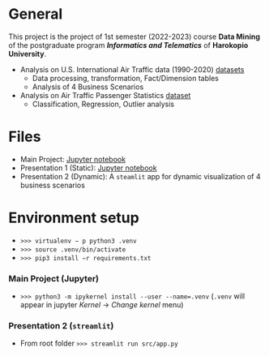 # General

This project is the project of 1st semester (2022-2023) course **Data Mining** of the postgraduate program **_Informatics and Telematics_** of **Harokopio University**.

- Analysis on U.S. International Air Traffic data (1990-2020) [datasets](https://www.kaggle.com/datasets/parulpandey/us-international-air-traffic-data?resource=download)
  - Data processing, transformation, Fact/Dimension tables
  - Analysis of 4 Business Scenarios
- Analysis on Air Traffic Passenger Statistics [dataset](https://catalog.data.gov/dataset/air-traffic-passenger-statistics)
  - Classification, Regression, Outlier analysis

# Files

- Main Project: [Jupyter notebook](https://github.com/akotronis/DIT161/blob/master/DIT161-Project.ipynb)
- Presentation 1 (Static): [Jupyter notebook](https://github.com/akotronis/DIT161/blob/master/DIT161-Presentation.ipynb)
- Presentation 2 (Dynamic): A `steamlit` app for dynamic visualization of 4 business scenarios

# Environment setup

- `>>> virtualenv − p python3 .venv`
- `>>> source .venv/bin/activate`
- `>>> pip3 install −r requirements.txt`

### Main Project (Jupyter)

- `>>> python3 -m ipykernel install --user --name=.venv` (`.venv` will appear in jupyter _Kernel_ &rarr; _Change kernel_ menu)

### Presentation 2 (`streamlit`)

- From root folder `>>> streamlit run src/app.py`

